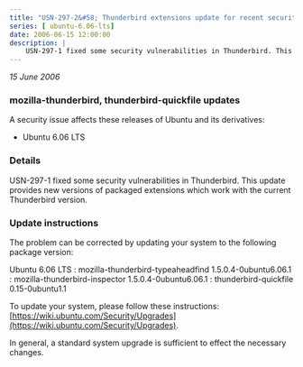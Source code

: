 ```yaml
---
title: "USN-297-2&#58; Thunderbird extensions update for recent security update"
series: [ ubuntu-6.06-lts]
date: 2006-06-15 12:00:00
description: |
    USN-297-1 fixed some security vulnerabilities in Thunderbird. This update provides new versions of packaged extensions which work with the current Thunderbird version.
--- 
```

 
 

*15 June 2006*

### mozilla-thunderbird, thunderbird-quickfile updates

A security issue affects these releases of Ubuntu and its derivatives:

* Ubuntu 6.06 LTS

### Details

USN-297-1 fixed some security vulnerabilities in Thunderbird. This update provides new versions of packaged extensions which work with the current Thunderbird version.

### Update instructions

The problem can be corrected by updating your system to the following package version:

Ubuntu 6.06 LTS
 : mozilla-thunderbird-typeaheadfind <span>1.5.0.4-0ubuntu6.06.1</span>
 : mozilla-thunderbird-inspector <span>1.5.0.4-0ubuntu6.06.1</span>
 : thunderbird-quickfile <span>0.15-0ubuntu1.1</span>

To update your system, please follow these instructions: [https://wiki.ubuntu.com/Security/Upgrades](https://wiki.ubuntu.com/Security/Upgrades).

In general, a standard system upgrade is sufficient to effect the necessary changes.

